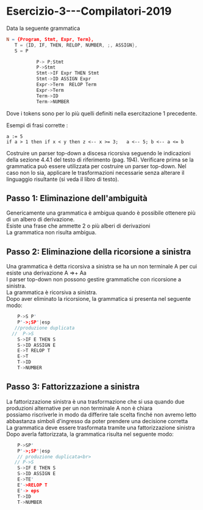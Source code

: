 # Esercizio-3---Compilatori-2019
Data la seguente grammatica

 ```flex
 N = {Program, Stmt, Expr, Term},
    T = {ID, IF, THEN, RELOP, NUMBER, ;, ASSIGN},
    S = P 

            P-> P;Stmt 
            P->Stmt
            Stmt->IF Expr THEN Stmt 
            Stmt->ID ASSIGN Expr 
            Expr->Term  RELOP Term
            Expr->Term 
            Term->ID 
            Term->NUMBER
```
       


Dove i tokens sono per lo più quelli definiti nella esercitazione 1 precedente.

Esempi di frasi corrette :

    a := 5
    if a > 1 then if x < y then z <-- x >= 3;   a <-- 5; b <-- a <= b


Costruire un parser top-down a discesa ricorsiva seguendo le indicazioni della sezione 4.4.1 del testo di riferimento (pag. 194).
Verificare prima se la grammatica può essere utilizzata per costruire un parser top-down. Nel caso non lo sia, applicare le trasformazioni necessarie senza alterare il linguaggio risultante (si veda il libro di testo).

## Passo 1: Eliminazione dell'ambiguità
Genericamente una grammatica è ambigua quando è possibile ottenere più di un albero di derivazione.<br>
Esiste una frase che ammette 2 o più alberi di derivazioni <br>
La grammatica non risulta ambigua.
## Passo 2: Eliminazione della ricorsione a sinistra
Una grammatica è detta ricorsiva a sinistra se ha un non terminale  A per cui esiste una derivazione A =>+ Aa <br> I parser top-down non possono gestire grammatiche con ricorsione a sinistra.<br>
La grammatica è ricorsiva a sinistra. <br>
Dopo aver eliminato la ricorsione, la grammatica si presenta nel seguente modo:
```flex
    P->S P'
    P'->;SP'|esp
   //produzione duplicata
  //  P->S
    S->IF E THEN S
    S->ID ASSIGN E
    E->T RELOP T
    E->T
    T->ID
    T->NUMBER
 ```
## Passo 3: Fattorizzazione a sinistra
La fattorizzazione sinistra è una trasformazione che si usa quando due produzioni alternative per un non terminale A non è chiara<br>
possiamo riscriverle in modo da differire tale scelta finché non avremo letto abbastanza simboli d'ingresso da poter prendere una decisione corretta<br>
La grammatica deve essere trasformata tramite una fattorizzazione sinistra<br>
Dopo averla fattorizzata, la grammatica risulta nel seguente modo:<br>
```flex
    P->SP'
    P'->;SP'|esp
    // produzione duplicata<br>
   // P->S
    S->IF E THEN S
    S->ID ASSIGN E
    E->TE'
    E'->RELOP T
    E'-> eps
    T->ID
    T->NUMBER
```
